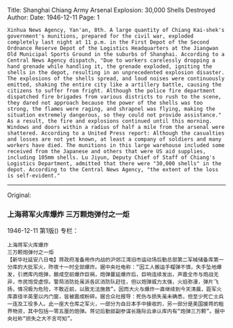 Title: Shanghai Chiang Army Arsenal Explosion: 30,000 Shells Destroyed
Author:
Date: 1946-12-11
Page: 1

    Xinhua News Agency, Yan'an, 8th. A large quantity of Chiang Kai-shek's government's munitions, prepared for the civil war, exploded completely last night at 11 p.m. in the First Depot of the Second Ordnance Reserve Depot of the Logistics Headquarters at the Jiangwan Old Municipal Sports Ground in the suburbs of Shanghai. According to a Central News Agency dispatch, "Due to workers carelessly dropping a hand grenade while handling it, the grenade exploded, igniting the shells in the depot, resulting in an unprecedented explosion disaster. The explosions of the shells spread, and loud noises were continuously emitted, shaking the entire city like a artillery battle, causing the citizens to suffer from fright. Although the police fire department dispatched fire brigades from various districts to rush to the scene, they dared not approach because the power of the shells was too strong, the flames were raging, and shrapnel was flying, making the situation extremely dangerous, so they could not provide assistance." As a result, the fire and explosions continued until this morning. Windows and doors within a radius of half a mile from the arsenal were shattered. According to a United Press report: Although the casualties and losses are not yet known, at least a company of soldiers and many workers have died. The munitions in this large warehouse included some received from the Japanese and others that were US aid supplies, including 105mm shells. Lu Jiyun, Deputy Chief of Staff of Chiang's Logistics Department, admitted that there were "30,000 shells" in the depot. According to the Central News Agency, "the extent of the loss is self-evident."



<hr /> 

Original: 


### 上海蒋军火库爆炸  三万颗炮弹付之一炬

1946-12-11
第1版()
专栏：

    上海蒋军火库爆炸
    三万颗炮弹付之一炬
    【新华社延安八日电】蒋政府准备用作内战的沪郊江湾旧市运动场后勤总部第二军械储备库第一分库的大批军火，昨夜十一时全部爆炸。据中央社电称：“因工人搬运手榴弹不慎，失手坠地爆发，引燃库内炮弹，酿成空前爆炸巨祸，炮弹蔓延爆炸后，巨响连续发出，声震全市与炮战无异，市民饱受虚惊。警局消防处虽派各区消防队赶往，但以炮弹威力太强，火焰弥漫，弹片飞扬，情况极为危险，不敢近前，以致无法施救”。因而大火与爆炸一直继续到今天清晨，距军火库直径半英里以内门窗，皆被震成粉碎。据合众社报导：死伤与损失虽未确悉，但至少死亡士兵一连及工役多人。此一座大仓库之军火，一部分为自日本手中接收的，另一部分是美国援蒋的租界物资，其中包括一零五厘的炮弹。蒋记后勤部副参谋长路际云承认库内有“炮弹三万颗”。据中央社称“损失之大不言可知”。
